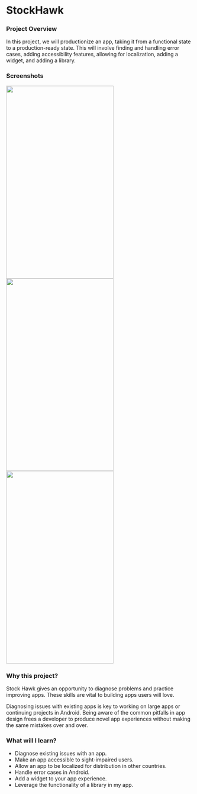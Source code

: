 StockHawk
====

### Project Overview
In this project, we will productionize an app, taking it from a functional state to a production-ready state. This will involve finding and handling error cases, adding accessibility features, allowing for localization, adding a widget, and adding a library.
  
### Screenshots
<img src="https://cloud.githubusercontent.com/assets/20086830/24521953/97d89410-15ab-11e7-966e-69cfef6c4a80.png" height=520 width =290/> <img src="https://cloud.githubusercontent.com/assets/20086830/24521967/a792f08a-15ab-11e7-80c9-d3852faec2f1.png" height=520 width =290/> <img src="https://cloud.githubusercontent.com/assets/20086830/24522008/c73d101e-15ab-11e7-9c2b-e3f4b8aa8b15.png" height=520 width =290/>

### Why this project?
Stock Hawk gives an opportunity to diagnose problems and practice improving apps. These skills are vital to building apps users will love.

Diagnosing issues with existing apps is key to working on large apps or continuing projects in Android. Being aware of the common pitfalls in app design frees a developer to produce novel app experiences without making the same mistakes over and over.

### What will I learn?
* Diagnose existing issues with an app.
* Make an app accessible to sight-impaired users.
* Allow an app to be localized for distribution in other countries.
* Handle error cases in Android.
* Add a widget to your app experience.
* Leverage the functionality of a library in my app.
